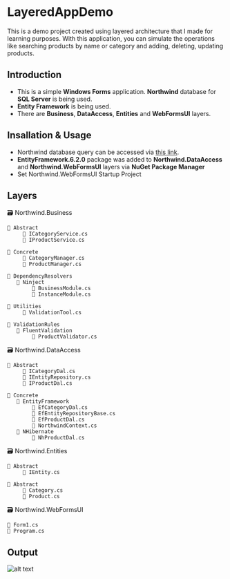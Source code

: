 # LayeredAppDemo
This is a demo project created using layered architecture that I made for learning purposes. With this application, you can simulate the operations like searching products by name or category and adding, deleting, updating products.
## Introduction
* This is a simple **Windows Forms** application. **Northwind** database for **SQL Server** is being used.
* **Entity Framework** is being used.
* There are **Business**, **DataAccess**, **Entities** and **WebFormsUI** layers.
## Insallation & Usage
* Northwind database query can be accessed via [this link](https://github.com/Microsoft/sql-server-samples/tree/master/samples/databases/northwind-pubs).
* **EntityFramework.6.2.0** package was added to **Northwind.DataAccess** and **Northwind.WebFormsUI** layers via **NuGet Package Manager**
* Set Northwind.WebFormsUI Startup Project
## Layers
🗃 Northwind.Business

    📂 Abstract
         📃 ICategoryService.cs
         📃 IProductService.cs
         
    📂 Concrete
         📃 CategoryManager.cs
         📃 ProductManager.cs
         
    📂 DependencyResolvers
       📂 Ninject
            📃 BusinessModule.cs
            📃 InstanceModule.cs
            
    📂 Utilities
         📃 ValidationTool.cs
         
    📂 ValidationRules
       📂 FluentValidation
            📃 ProductValidator.cs         
            
🗃 Northwind.DataAccess

    📂 Abstract
         📃 ICategoryDal.cs
         📃 IEntityRepository.cs
         📃 IProductDal.cs

    📂 Concrete
       📂 EntityFramework
            📃 EfCategoryDal.cs
            📃 EfEntityRepositoryBase.cs
            📃 EfProductDal.cs
            📃 NorthwindContext.cs
       📂 NHibernate
            📃 NhProductDal.cs

🗃 Northwind.Entities    

    📂 Abstract
         📃 IEntity.cs
         
    📂 Abstract
         📃 Category.cs
         📃 Product.cs

🗃 Northwind.WebFormsUI

    📃 Form1.cs
    📃 Program.cs

## Output

![alt text](https://cdn-images-1.medium.com/max/1200/1*9pjADvgAUaJ3Y885TDymDA.png)





